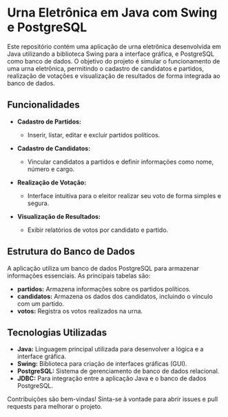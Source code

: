 # Urna Eletrônica em Java com Swing e PostgreSQL

Este repositório contém uma aplicação de urna eletrônica desenvolvida em Java utilizando a biblioteca Swing para a interface gráfica, e PostgreSQL como banco de dados. O objetivo do projeto é simular o funcionamento de uma urna eletrônica, permitindo o cadastro de candidatos e partidos, realização de votações e visualização de resultados de forma integrada ao banco de dados.

## Funcionalidades

- **Cadastro de Partidos:**
  - Inserir, listar, editar e excluir partidos políticos.

- **Cadastro de Candidatos:**
  - Vincular candidatos a partidos e definir informações como nome, número e cargo.

- **Realização de Votação:**
  - Interface intuitiva para o eleitor realizar seu voto de forma simples e segura.

- **Visualização de Resultados:**
  - Exibir relatórios de votos por candidato e partido.

## Estrutura do Banco de Dados

A aplicação utiliza um banco de dados PostgreSQL para armazenar informações essenciais. As principais tabelas são:

- **partidos:** Armazena informações sobre os partidos políticos.
- **candidatos:** Armazena os dados dos candidatos, incluindo o vínculo com um partido.
- **votos:** Registra os votos realizados na urna.

## Tecnologias Utilizadas

- **Java:** Linguagem principal utilizada para desenvolver a lógica e a interface gráfica.
- **Swing:** Biblioteca para criação de interfaces gráficas (GUI).
- **PostgreSQL:** Sistema de gerenciamento de banco de dados relacional.
- **JDBC:** Para integração entre a aplicação Java e o banco de dados PostgreSQL.


Contribuições são bem-vindas! Sinta-se à vontade para abrir issues e pull requests para melhorar o projeto.

